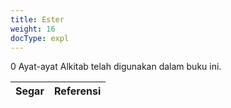 ```yaml
---
title: Ester
weight: 16
docType: expl
---
```


0 Ayat-ayat Alkitab telah digunakan dalam buku ini.

| Segar | Referensi |
|-------|-----------|
